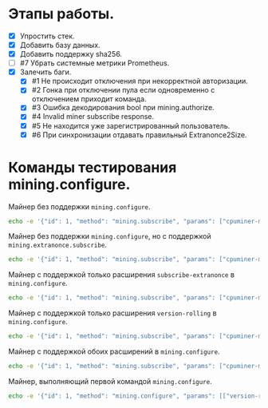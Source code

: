 # Этапы работы.
* [x] Упростить стек.
* [x] Добавить базу данных.
* [x] Добавить поддержку sha256.
* [ ] #7 Убрать системные метрики Prometheus.
* [x] Залечить баги.
    * [x] #1 Не происходит отключения при некорректной авторизации.
    * [x] #2 Гонка при отключении пула если одновременно с отключением приходит команда.
    * [x] #3 Ошибка декодирования bool при mining.authorize.
    * [x] #4 Invalid miner subscribe response.
    * [x] #5 Не находится уже зарегистрированный пользователь.
    * [x] #6 При синхронизации отдавать правильный Extranonce2Size.

# Команды тестирования mining.configure.
Майнер без поддержки `mining.configure`.
```bash
echo -e '{"id": 1, "method": "mining.subscribe", "params": ["cpuminer-multi/1.3.6"]}\n{"id": 2, "method": "mining.authorize", "params": ["1.1CvpvjwJTV5ob6HCUtsA5QZUwTbSQCj6iG", "X"]}\n' | nc 127.0.0.1 9332
```

Майнер без поддержки `mining.configure`, но с поддержкой `mining.extranonce.subscribe`.
```bash
echo -e '{"id": 1, "method": "mining.subscribe", "params": ["cpuminer-multi/1.3.6"]}\n{"id": 2, "method": "mining.authorize", "params": ["1.1CvpvjwJTV5ob6HCUtsA5QZUwTbSQCj6iG", "X"]}\n{"id": 3, "method": "mining.extranonce.subscribe", "params": []}\n' | nc 127.0.0.1 9332
```

Майнер с поддержкой только расширения `subscribe-extranonce` в `mining.configure`.
```bash
echo -e '{"id": 1, "method": "mining.subscribe", "params": ["cpuminer-multi/1.3.6"]}\n{"id": 2, "method": "mining.authorize", "params": ["1.1CvpvjwJTV5ob6HCUtsA5QZUwTbSQCj6iG", "X"]}\n{"id": 3, "method": "mining.configure", "params": [["subscribe-extranonce"],{}]}\n' | nc 127.0.0.1 9332
```

Майнер с поддержкой только расширения `version-rolling` в `mining.configure`.
```bash
echo -e '{"id": 1, "method": "mining.subscribe", "params": ["cpuminer-multi/1.3.6"]}\n{"id": 2, "method": "mining.authorize", "params": ["1.1CvpvjwJTV5ob6HCUtsA5QZUwTbSQCj6iG", "X"]}\n{"id": 3, "method": "mining.configure", "params": [["version-rolling"],{"version-rolling.mask":"ffffffff", "version-rolling.min-bit-count":2}]}\n' | nc 127.0.0.1 9332
```

Майнер с поддержкой обоих расширений в `mining.configure`.
```bash
echo -e '{"id": 1, "method": "mining.subscribe", "params": ["cpuminer-multi/1.3.6"]}\n{"id": 2, "method": "mining.authorize", "params": ["1.1CvpvjwJTV5ob6HCUtsA5QZUwTbSQCj6iG", "X"]}\n{"id": 3, "method": "mining.configure", "params": [["subscribe-extranonce", "version-rolling"],{"version-rolling.mask":"ffffffff", "version-rolling.min-bit-count":2}]}\n' | nc 127.0.0.1 9332
```
Майнер, выполняющий первой командой `mining.configure`.
```bash
echo -e '{"id": 1, "method": "mining.configure", "params": [["version-rolling"],{"version-rolling.mask":"ffffffff", "version-rolling.min-bit-count":2}]}\n' | nc 127.0.0.1 9332
```

